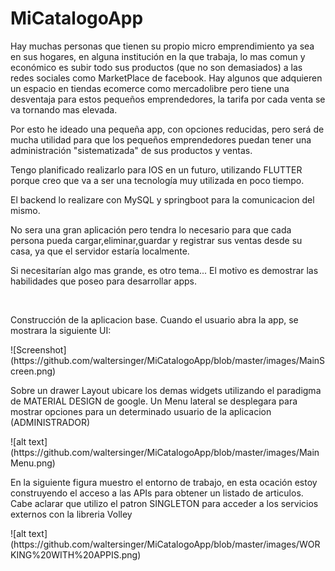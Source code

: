 # MiCatalogoApp

<p>Hay muchas personas que tienen su propio micro emprendimiento ya sea en sus hogares, en alguna institución en la que trabaja, lo mas comun y económico es subir todo sus productos (que no son demasiados) a las redes sociales como MarketPlace de facebook.
Hay algunos que adquieren un espacio en tiendas ecomerce como mercadolibre pero tiene una desventaja para estos pequeños emprendedores, la tarifa por cada venta se va tornando mas elevada.</p>
<p>
Por esto he ideado una pequeña app, con opciones reducidas, pero será de mucha utilidad para que los pequeños emprendedores puedan tener una administración "sistematizada" de sus productos y ventas.</p>
<p>Tengo planificado realizarlo para IOS en un futuro, utilizando FLUTTER porque creo que va a ser una tecnología muy utilizada en poco tiempo.</p>
<p>El backend lo realizare con MySQL y springboot para la comunicacion del mismo.</p>
<p>No sera una gran aplicación pero tendra lo necesario para que cada persona pueda cargar,eliminar,guardar y registrar sus ventas desde su casa, ya que el servidor estaría localmente.</p>
<p>Si necesitarían algo mas grande, es otro tema...
El motivo es demostrar las habilidades que poseo para desarrollar apps.</p>
<br/>
<p>Construcción de la aplicacion base. Cuando el usuario abra la app, se mostrara la siguiente UI: </p>
![Screenshot](https://github.com/waltersinger/MiCatalogoApp/blob/master/images/MainScreen.png)

<p>Sobre un drawer Layout ubicare los demas widgets utilizando el paradigma de MATERIAL DESIGN de google. Un Menu lateral se desplegara para mostrar opciones para un determinado usuario de la aplicacion (ADMINISTRADOR) </p>
![alt text](https://github.com/waltersinger/MiCatalogoApp/blob/master/images/MainMenu.png)
<p>En la siguiente figura muestro el entorno de trabajo, en esta ocación estoy construyendo el acceso a las APIs para obtener un listado de articulos. Cabe aclarar que utilizo el patron SINGLETON para acceder a los servicios externos con la libreria Volley </p>
![alt text](https://github.com/waltersinger/MiCatalogoApp/blob/master/images/WORKING%20WITH%20APPIS.png)
